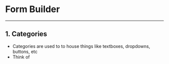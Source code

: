 # Form Builder 
--- 
## 1. Categories

- Categories are used to to house things like textboxes, dropdowns, buttons, etc 
- Think of